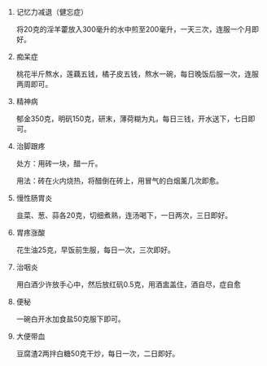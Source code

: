 1. 记忆力减退（健忘症）

   将20克的淫羊藿放入300毫升的水中煎至200毫升，一天三次，连服一个月即好。

2. 痴呆症

   桃花半斤熬水，莲藕五钱，橘子皮五钱，熬水一碗，每日晚饭后服一次，连服两周即可。

3. 精神病

   郁金350克，明矾150克，研末，薄荷糊为丸，每日三钱，开水送下，七日即可。

4. 治脚跟疼

   处方：用砖一块，醋一斤。

   用法：砖在火内烧热，将醋倒在砖上，用冒气的白烟薰几次即愈。

5. 慢性肠胃炎

   韭菜、葱、蒜各20克，切细煮熟，连汤喝下，一日两次，三日即好。

6. 胃疼涨酸

   花生油25克，早饭前生服，每日一次，三次即好。

7. 治咽炎

   用白酒少许放手心中，然后放红矾0.5克，用酒盅盖住，酒自尽，症自愈

8. 便秘

   一碗白开水加食盐50克服下即可。

9. 大便带血

   豆腐渣2两拌白糖50克干炒，每日一次，二日即好。

   
